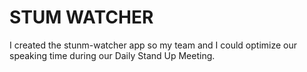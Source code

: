 # STUM WATCHER

I created the stunm-watcher app so my team and I could optimize our speaking time during our Daily Stand Up Meeting. 
